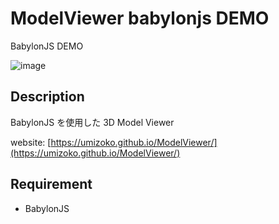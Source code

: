 # ModelViewer babylonjs DEMO

BabylonJS DEMO

![image](./screenshot/MarkerTheDance.jpg)

## Description

BabylonJS を使用した 3D Model Viewer

website: [https://umizoko.github.io/ModelViewer/](https://umizoko.github.io/ModelViewer/)

## Requirement

- BabylonJS
